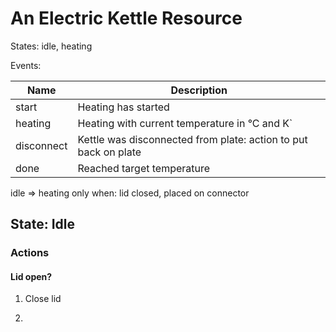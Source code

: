 # An Electric Kettle Resource

States: idle, heating

Events:

| Name       | Description |
| ---------- | ----------- |
| start      | Heating has started |
| heating    | Heating with current temperature in °C and K` |
| disconnect | Kettle was disconnected from plate: action to put back on plate
| done       | Reached target temperature |

idle => heating
  only when: lid closed, placed on connector

## State: Idle

### Actions

#### Lid open?

1. Close lid

1. 
